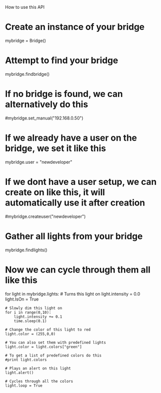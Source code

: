 How to use this API

# Create an instance of your bridge
mybridge = Bridge()

# Attempt to find your bridge
mybridge.findbridge()

# If no bridge is found, we can alternatively do this
#mybridge.set_manual("192.168.0.50")

# If we already have a user on the bridge, we set it like this
mybridge.user = "newdeveloper"

# If we dont have a user setup, we can create on like this, it will automatically use it after creation
#mybridge.createuser("newdeveloper")

# Gather all lights from your bridge
mybridge.findlights()

# Now we can cycle through them all like this
for light in mybridge.lights:
    # Turns this light on
    light.intensity = 0.0
    light.IsOn = True

    # Slowly dim this light on
    for i in range(0,10):
        light.intensity += 0.1
        time.sleep(0.1)

    # Change the color of this light to red
    light.color = (255,0,0)

    # You can also set them with predefined lights
    light.color = light.colors["green"]

    # To get a list of predefined colors do this
    #print light.colors

    # Plays an alert on this light
    light.alert()

    # Cycles through all the colors
    light.loop = True
